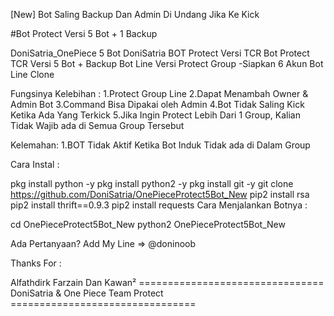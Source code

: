 [New] Bot Saling Backup Dan Admin Di Undang Jika Ke Kick

#Bot Protect Versi 5 Bot + 1 Backup

DoniSatria_OnePiece 5 Bot
DoniSatria BOT Protect Versi TCR
Bot Protect TCR Versi 5 Bot + Backup
Bot Line Versi Protect Group -Siapkan 6 Akun Bot Line Clone

Fungsinya Kelebihan : 
1.Protect Group Line 
2.Dapat Menambah Owner & Admin Bot
3.Command Bisa Dipakai oleh Admin 
4.Bot Tidak Saling Kick Ketika Ada Yang Terkick 
5.Jika Ingin Protect Lebih Dari 1 Group, Kalian Tidak Wajib ada di Semua Group Tersebut

Kelemahan: 1.BOT Tidak Aktif Ketika Bot Induk Tidak ada di Dalam Group

Cara Instal :

pkg install python -y
pkg install python2 -y
pkg install git -y
git clone https://github.com/DoniSatria/OnePieceProtect5Bot_New
pip2 install rsa
pip2 install thrift==0.9.3
pip2 install requests
Cara Menjalankan Botnya :

cd OnePieceProtect5Bot_New
python2 OnePieceProtect5Bot_New

Ada Pertanyaan? Add My Line => @doninoob

Thanks For :

Alfathdirk
Farzain
Dan Kawan² ================================ DoniSatria & One Piece Team Protect ================================
